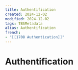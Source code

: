 ```yaml
---
title: Authentification
created: 2024-12-02
modified: 2024-12-02
tags: TBSMetadata
alias: Authentification
french:
- "[[1708 Authentication]]"
---
```

# Authentification
